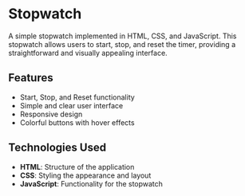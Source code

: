 # Stopwatch


A simple stopwatch implemented in HTML, CSS, and JavaScript. This stopwatch allows users to start, stop, and reset the timer, providing a straightforward and visually appealing interface.

## Features

- Start, Stop, and Reset functionality
- Simple and clear user interface
- Responsive design
- Colorful buttons with hover effects

## Technologies Used

- **HTML**: Structure of the application
- **CSS**: Styling the appearance and layout
- **JavaScript**: Functionality for the stopwatch

